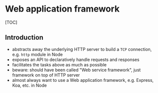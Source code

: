 # Web application framework

[TOC]


## Introduction

<!-- todo: fix Intro, C&P from 6. HTTP Server -->
- abstracts away the underlying HTTP server to build a `TCP` connection, e.g. `http` module in Node
- exposes an API to declaratively handle requests and responses
- facilitates the tasks above as much as possible
- beware: should have been called "Web service framework", just framework on top of HTTP server
- almost always want to use a Web application framework, e.g. Express, Koa, etc. in Node
